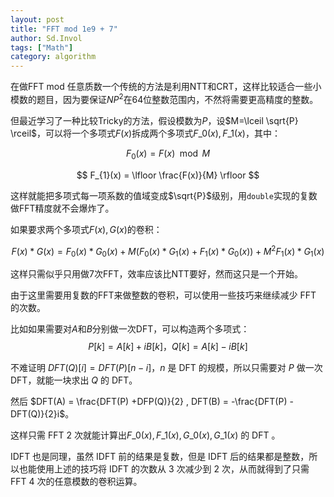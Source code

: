 ```yaml
---
layout: post
title: "FFT mod 1e9 + 7"
author: Sd.Invol
tags: ["Math"]
category: algorithm
---
```


在做FFT mod 任意质数一个传统的方法是利用NTT和CRT，这样比较适合一些小模数的题目，因为要保证$NP^2$在64位整数范围内，不然将需要更高精度的整数。

但最近学习了一种比较Tricky的方法，假设模数为$P$，设$M=\lceil \sqrt{P} \rceil$，可以将一个多项式$F(x)$拆成两个多项式$F\_{0}(x),F\_{1}(x)$，其中：

$$
F_{0}(x) = F(x) \mod M
$$

$$
F_{1}(x) = \lfloor \frac{F(x)}{M} \rfloor
$$

这样就能把多项式每一项系数的值域变成$\sqrt{P}$级别，用`double`实现的复数做FFT精度就不会爆炸了。

如果要求两个多项式$F(x),G(x)$的卷积：

$$
F(x) * G(x) = F_{0}(x) * G_{0}(x)+M(F_{0}(x) * G_{1}(x)+F_{1}(x) * G_{0}(x))+M^2F_{1}(x) * G_{1}(x)
$$

这样只需似乎只用做7次FFT，效率应该比NTT要好，然而这只是一个开始。

由于这里需要用复数的FFT来做整数的卷积，可以使用一些技巧来继续减少 FFT 的次数。

比如如果需要对$A$和$B$分别做一次DFT，可以构造两个多项式：
$$P[k] = A[k] + i B[k]，Q[k] = A[k] - iB[k]$$

不难证明 $DFT(Q)[i] = DFT(P)[n - i]$，$n$ 是 DFT 的规模，所以只需要对 $P$ 做一次 DFT，就能一块求出 $Q$ 的 DFT。

然后 $DFT(A) = \frac{DFT(P) +DFP(Q)}{2} ,  DFT(B) = -\frac{DFT(P) - DFT(Q)}{2}i$。

这样只需 FFT 2 次就能计算出$F\_{0}(x),F\_{1}(x), G\_{0}(x),G\_{1}(x)$ 的 DFT 。

IDFT 也是同理，虽然 IDFT 前的结果是复数，但是 IDFT 后的结果都是整数，所以也能使用上述的技巧将 IDFT 的次数从 3 次减少到 2 次，从而就得到了只需 FFT 4 次的任意模数的卷积运算。
